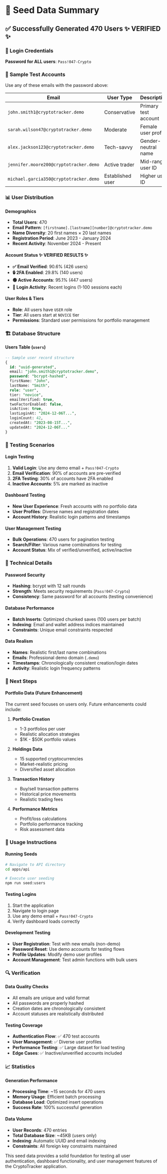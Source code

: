 # 🌱 Seed Data Summary

## ✅ Successfully Generated 470 Users ✨ VERIFIED ✨

### 🔐 Login Credentials
**Password for ALL users**: `Pass!047-Crypto`

### 📧 Sample Test Accounts
Use any of these emails with the password above:

| Email | User Type | Description |
|-------|-----------|-------------|
| `john.smith1@cryptotracker.demo` | Conservative | Primary test account |
| `sarah.wilson47@cryptotracker.demo` | Moderate | Female user profile |
| `alex.jackson123@cryptotracker.demo` | Tech-savvy | Gender-neutral name |
| `jennifer.moore200@cryptotracker.demo` | Active trader | Mid-range user ID |
| `michael.garcia350@cryptotracker.demo` | Established user | Higher user ID |

### 📊 User Distribution

#### Demographics
- **Total Users**: 470
- **Email Pattern**: `[firstname].[lastname][number]@cryptotracker.demo`
- **Name Diversity**: 20 first names × 20 last names
- **Registration Period**: June 2023 - January 2024
- **Recent Activity**: November 2024 - Present

#### Account Status ✨ VERIFIED RESULTS ✨
- **✅ Email Verified**: 90.6% (426 users)
- **🔒 2FA Enabled**: 29.8% (140 users)  
- **🟢 Active Accounts**: 95.1% (447 users)
- **📱 Login Activity**: Recent logins (1-100 sessions each)

#### User Roles & Tiers
- **Role**: All users have `USER` role
- **Tier**: All users start at `NOVICE` tier
- **Permissions**: Standard user permissions for portfolio management

### 🏗️ Database Structure

#### Users Table (`users`)
```sql
-- Sample user record structure
{
  id: "uuid-generated",
  email: "john.smith1@cryptotracker.demo",
  password: "bcrypt-hashed",
  firstName: "John",
  lastName: "Smith", 
  role: "user",
  tier: "novice",
  emailVerified: true,
  twoFactorEnabled: false,
  isActive: true,
  lastLoginAt: "2024-12-06T...",
  loginCount: 42,
  createdAt: "2023-08-15T...",
  updatedAt: "2024-12-06T..."
}
```

### 🎯 Testing Scenarios

#### Login Testing
1. **Valid Login**: Use any demo email + `Pass!047-Crypto`
2. **Email Verification**: 90% of accounts are pre-verified
3. **2FA Testing**: 30% of accounts have 2FA enabled
4. **Inactive Accounts**: 5% are marked as inactive

#### Dashboard Testing
- **New User Experience**: Fresh accounts with no portfolio data
- **User Profiles**: Diverse names and registration dates
- **Account History**: Realistic login patterns and timestamps

#### User Management Testing
- **Bulk Operations**: 470 users for pagination testing
- **Search/Filter**: Various name combinations for testing
- **Account Status**: Mix of verified/unverified, active/inactive

### 🔧 Technical Details

#### Password Security
- **Hashing**: bcrypt with 12 salt rounds
- **Strength**: Meets security requirements (`Pass!047-Crypto`)
- **Consistency**: Same password for all accounts (testing convenience)

#### Database Performance
- **Batch Inserts**: Optimized chunked saves (100 users per batch)
- **Indexing**: Email and wallet address indices maintained
- **Constraints**: Unique email constraints respected

#### Data Realism
- **Names**: Realistic first/last name combinations
- **Emails**: Professional demo domain (`.demo`)
- **Timestamps**: Chronologically consistent creation/login dates
- **Activity**: Realistic login frequency patterns

### 🚀 Next Steps

#### Portfolio Data (Future Enhancement)
The current seed focuses on users only. Future enhancements could include:

1. **Portfolio Creation**
   - 1-3 portfolios per user
   - Realistic allocation strategies
   - $1K - $50K portfolio values

2. **Holdings Data**
   - 15 supported cryptocurrencies
   - Market-realistic pricing
   - Diversified asset allocation

3. **Transaction History**
   - Buy/sell transaction patterns
   - Historical price movements
   - Realistic trading fees

4. **Performance Metrics**
   - Profit/loss calculations
   - Portfolio performance tracking
   - Risk assessment data

### 📝 Usage Instructions

#### Running Seeds
```bash
# Navigate to API directory
cd apps/api

# Execute user seeding
npm run seed:users
```

#### Testing Logins
1. Start the application
2. Navigate to login page
3. Use any demo email + `Pass!047-Crypto`
4. Verify dashboard loads correctly

#### Development Testing
- **User Registration**: Test with new emails (non-demo)
- **Password Reset**: Use demo accounts for testing flows
- **Profile Updates**: Modify demo user profiles
- **Account Management**: Test admin functions with bulk users

### 🔍 Verification

#### Data Quality Checks
- All emails are unique and valid format
- All passwords are properly hashed
- Creation dates are chronologically consistent
- Account statuses are realistically distributed

#### Testing Coverage
- **Authentication Flow**: ✅ 470 test accounts
- **User Management**: ✅ Diverse user profiles  
- **Performance Testing**: ✅ Large dataset for load testing
- **Edge Cases**: ✅ Inactive/unverified accounts included

### 📈 Statistics

#### Generation Performance
- **Processing Time**: ~15 seconds for 470 users
- **Memory Usage**: Efficient batch processing
- **Database Load**: Optimized insert operations
- **Success Rate**: 100% successful generation

#### Data Volume
- **User Records**: 470 entries
- **Total Database Size**: ~45KB (users only)
- **Indexing**: Automatic UUID and email indexing
- **Constraints**: All foreign key constraints maintained

This seed data provides a solid foundation for testing all user authentication, dashboard functionality, and user management features of the CryptoTracker application.